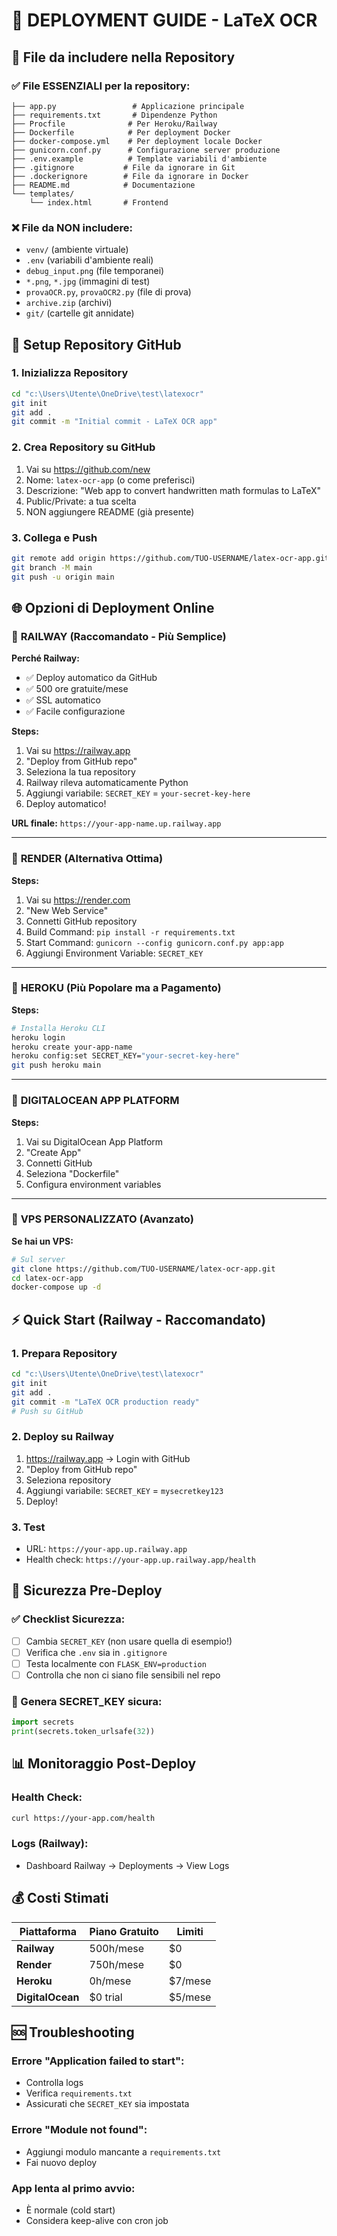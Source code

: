 # 🚀 DEPLOYMENT GUIDE - LaTeX OCR

## 📁 File da includere nella Repository

### ✅ **File ESSENZIALI per la repository:**
```
├── app.py                 # Applicazione principale
├── requirements.txt       # Dipendenze Python
├── Procfile              # Per Heroku/Railway
├── Dockerfile            # Per deployment Docker
├── docker-compose.yml    # Per deployment locale Docker
├── gunicorn.conf.py      # Configurazione server produzione
├── .env.example          # Template variabili d'ambiente
├── .gitignore           # File da ignorare in Git
├── .dockerignore        # File da ignorare in Docker
├── README.md            # Documentazione
└── templates/
    └── index.html       # Frontend
```

### ❌ **File da NON includere:**
- `venv/` (ambiente virtuale)
- `.env` (variabili d'ambiente reali)
- `debug_input.png` (file temporanei)
- `*.png`, `*.jpg` (immagini di test)
- `provaOCR.py`, `provaOCR2.py` (file di prova)
- `archive.zip` (archivi)
- `git/` (cartelle git annidate)

## 🔧 Setup Repository GitHub

### 1. Inizializza Repository
```bash
cd "c:\Users\Utente\OneDrive\test\latexocr"
git init
git add .
git commit -m "Initial commit - LaTeX OCR app"
```

### 2. Crea Repository su GitHub
1. Vai su https://github.com/new
2. Nome: `latex-ocr-app` (o come preferisci)
3. Descrizione: "Web app to convert handwritten math formulas to LaTeX"
4. Public/Private: a tua scelta
5. NON aggiungere README (già presente)

### 3. Collega e Push
```bash
git remote add origin https://github.com/TUO-USERNAME/latex-ocr-app.git
git branch -M main
git push -u origin main
```

## 🌐 Opzioni di Deployment Online

### 🥇 **RAILWAY (Raccomandato - Più Semplice)**

**Perché Railway:**
- ✅ Deploy automatico da GitHub
- ✅ 500 ore gratuite/mese
- ✅ SSL automatico
- ✅ Facile configurazione

**Steps:**
1. Vai su https://railway.app
2. "Deploy from GitHub repo"
3. Seleziona la tua repository
4. Railway rileva automaticamente Python
5. Aggiungi variabile: `SECRET_KEY` = `your-secret-key-here`
6. Deploy automatico!

**URL finale:** `https://your-app-name.up.railway.app`

---

### 🥈 **RENDER (Alternativa Ottima)**

**Steps:**
1. Vai su https://render.com
2. "New Web Service"
3. Connetti GitHub repository
4. Build Command: `pip install -r requirements.txt`
5. Start Command: `gunicorn --config gunicorn.conf.py app:app`
6. Aggiungi Environment Variable: `SECRET_KEY`

---

### 🥉 **HEROKU (Più Popolare ma a Pagamento)**

**Steps:**
```bash
# Installa Heroku CLI
heroku login
heroku create your-app-name
heroku config:set SECRET_KEY="your-secret-key-here"
git push heroku main
```

---

### 🐳 **DIGITALOCEAN APP PLATFORM**

**Steps:**
1. Vai su DigitalOcean App Platform
2. "Create App"
3. Connetti GitHub
4. Seleziona "Dockerfile"
5. Configura environment variables

---

### 🔧 **VPS PERSONALIZZATO (Avanzato)**

**Se hai un VPS:**
```bash
# Sul server
git clone https://github.com/TUO-USERNAME/latex-ocr-app.git
cd latex-ocr-app
docker-compose up -d
```

## ⚡ Quick Start (Railway - Raccomandato)

### 1. Prepara Repository
```bash
cd "c:\Users\Utente\OneDrive\test\latexocr"
git init
git add .
git commit -m "LaTeX OCR production ready"
# Push su GitHub
```

### 2. Deploy su Railway
1. https://railway.app → Login with GitHub
2. "Deploy from GitHub repo"
3. Seleziona repository
4. Aggiungi variabile: `SECRET_KEY` = `mysecretkey123`
5. Deploy!

### 3. Test
- URL: `https://your-app.up.railway.app`
- Health check: `https://your-app.up.railway.app/health`

## 🔐 Sicurezza Pre-Deploy

### ✅ Checklist Sicurezza:
- [ ] Cambia `SECRET_KEY` (non usare quella di esempio!)
- [ ] Verifica che `.env` sia in `.gitignore`
- [ ] Testa localmente con `FLASK_ENV=production`
- [ ] Controlla che non ci siano file sensibili nel repo

### 🔑 Genera SECRET_KEY sicura:
```python
import secrets
print(secrets.token_urlsafe(32))
```

## 📊 Monitoraggio Post-Deploy

### Health Check:
```bash
curl https://your-app.com/health
```

### Logs (Railway):
- Dashboard Railway → Deployments → View Logs

## 💰 Costi Stimati

| Piattaforma | Piano Gratuito | Limiti |
|-------------|----------------|---------|
| **Railway** | 500h/mese | $0 |
| **Render** | 750h/mese | $0 |
| **Heroku** | 0h/mese | $7/mese |
| **DigitalOcean** | $0 trial | $5/mese |

## 🆘 Troubleshooting

### Errore "Application failed to start":
- Controlla logs
- Verifica `requirements.txt`
- Assicurati che `SECRET_KEY` sia impostata

### Errore "Module not found":
- Aggiungi modulo mancante a `requirements.txt`
- Fai nuovo deploy

### App lenta al primo avvio:
- È normale (cold start)
- Considera keep-alive con cron job
